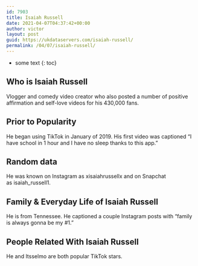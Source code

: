 ```yaml
---
id: 7903
title: Isaiah Russell
date: 2021-04-07T04:37:42+00:00
author: victor
layout: post
guid: https://ukdataservers.com/isaiah-russell/
permalink: /04/07/isaiah-russell/
---
```


* some text
{: toc}


## Who is Isaiah Russell



Vlogger and comedy video creator who also posted a number of positive affirmation and self-love videos for his 430,000 fans.

                
                
                
## Prior to Popularity



He began using TikTok in January of 2019. His first video was captioned &#8220;I have school in 1 hour and I have no sleep thanks to this app.&#8221;

                
                
                
## Random data



He was known on Instagram as xisaiahrussellx and on Snapchat as isaiah_russell1.

                
                
                
## Family & Everyday Life of Isaiah Russell



He is from Tennessee. He captioned a couple Instagram posts with &#8220;family is always gonna be my #1.&#8221;

                
                
                
## People Related With Isaiah Russell



He and Itsselmo are both popular TikTok stars.

                
              
            
          
          
          